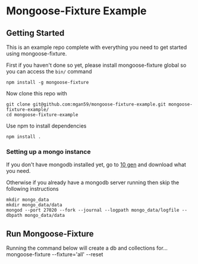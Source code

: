 
# Mongoose-Fixture Example

## Getting Started

This is an example repo complete with everything you need to get started using mongoose-fixture.

First if you haven't done so yet, please install mongoose-fixture global so you can access the ``bin/`` command

    npm install -g mongoose-fixture

Now clone this repo with

    git clone git@github.com:mgan59/mongoose-fixture-example.git mongoose-fixture-example/
    cd mongoose-fixture-example

Use npm to install dependencies

    npm install .


### Setting up a mongo instance

If you don't have mongodb installed yet, go to [10 gen]() and download what you need.

Otherwise if you already have a mongodb server running then skip the following instructions

    mkdir mongo_data
    mkdir mongo_data/data
    mongod --port 27020 --fork --journal --logpath mongo_data/logfile --dbpath mongo_data/data

## Run Mongoose-Fixture

Running the command below will create a db and collections for...
    mongoose-fixture --fixture='all' --reset


